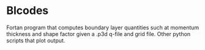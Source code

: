 # Blcodes

Fortan program that computes boundary layer quantities such at momentum thickness and shape factor given a .p3d q-file and grid file. Other python scripts that plot output.  
